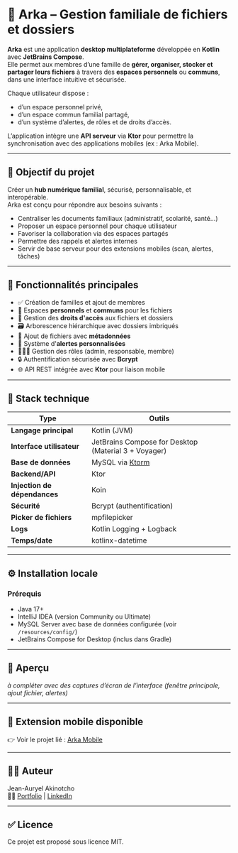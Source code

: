 # 📁 Arka – Gestion familiale de fichiers et dossiers

**Arka** est une application **desktop multiplateforme** développée en **Kotlin** avec **JetBrains Compose**.  
Elle permet aux membres d’une famille de **gérer, organiser, stocker et partager leurs fichiers** à travers des **espaces personnels** ou **communs**, dans une interface intuitive et sécurisée.

Chaque utilisateur dispose :
- d’un espace personnel privé,
- d’un espace commun familial partagé,
- d’un système d’alertes, de rôles et de droits d’accès.

L’application intègre une **API serveur** via **Ktor** pour permettre la synchronisation avec des applications mobiles (ex : Arka Mobile).

---

## 🎯 Objectif du projet

Créer un **hub numérique familial**, sécurisé, personnalisable, et interopérable.  
Arka est conçu pour répondre aux besoins suivants :
- Centraliser les documents familiaux (administratif, scolarité, santé…)
- Proposer un espace personnel pour chaque utilisateur
- Favoriser la collaboration via des espaces partagés
- Permettre des rappels et alertes internes
- Servir de base serveur pour des extensions mobiles (scan, alertes, tâches)

---

## 🚀 Fonctionnalités principales

- ✅ Création de familles et ajout de membres
- 📂 Espaces **personnels** et **communs** pour les fichiers
- 🔐 Gestion des **droits d'accès** aux fichiers et dossiers
- 🗃️ Arborescence hiérarchique avec dossiers imbriqués
- 📎 Ajout de fichiers avec **métadonnées**
- 📅 Système d'**alertes personnalisées**
- 🧑‍🤝‍🧑 Gestion des rôles (admin, responsable, membre)
- 🔒 Authentification sécurisée avec **Bcrypt**
- 🌐 API REST intégrée avec **Ktor** pour liaison mobile

---

## 🧱 Stack technique

| Type | Outils |
|------|--------|
| **Langage principal** | Kotlin (JVM) |
| **Interface utilisateur** | JetBrains Compose for Desktop (Material 3 + Voyager) |
| **Base de données** | MySQL via [Ktorm](https://www.ktorm.org/) |
| **Backend/API** | Ktor |
| **Injection de dépendances** | Koin |
| **Sécurité** | Bcrypt (authentification) |
| **Picker de fichiers** | mpfilepicker |
| **Logs** | Kotlin Logging + Logback |
| **Temps/date** | kotlinx-datetime |

---

## ⚙️ Installation locale

### Prérequis

- Java 17+
- IntelliJ IDEA (version Community ou Ultimate)
- MySQL Server avec base de données configurée (voir `/resources/config/`)
- JetBrains Compose for Desktop (inclus dans Gradle)

---

## 📸 Aperçu

*à compléter avec des captures d’écran de l’interface (fenêtre principale, ajout fichier, alertes)*

---

## 📱 Extension mobile disponible

👉 Voir le projet lié : [Arka Mobile](https://github.com/jeanauryel/ArkaMobile)

---

## 🧑‍💻 Auteur

Jean-Auryel Akinotcho  
👨‍💻 [Portfolio](https://jeanauryel.github.io/portfolio) | [LinkedIn](https://www.linkedin.com/in/jean-auryel-isma%C3%ABl-akinotcho-a60a0661)

---

## ✅ Licence

Ce projet est proposé sous licence MIT.
